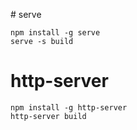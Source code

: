 # serve
```
npm install -g serve
serve -s build
```
# http-server
```
npm install -g http-server
http-server build
```
